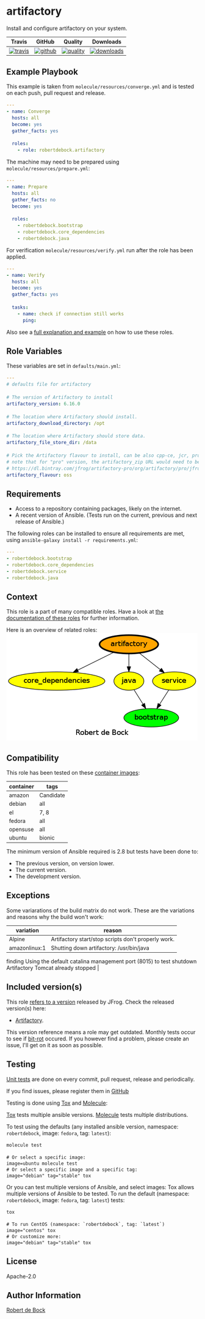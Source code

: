 # artifactory

Install and configure artifactory on your system.

|Travis|GitHub|Quality|Downloads|
|------|------|-------|---------|
|[![travis](https://travis-ci.com/robertdebock/ansible-role-artifactory.svg?branch=master)](https://travis-ci.com/robertdebock/ansible-role-artifactory)|[![github](https://github.com/robertdebock/ansible-role-artifactory/workflows/Ansible%20Molecule/badge.svg)](https://github.com/robertdebock/ansible-role-artifactory/actions)|[![quality](https://img.shields.io/ansible/quality/29550)](https://galaxy.ansible.com/robertdebock/artifactory)|[![downloads](https://img.shields.io/ansible/role/d/29550)](https://galaxy.ansible.com/robertdebock/artifactory)|

## Example Playbook

This example is taken from `molecule/resources/converge.yml` and is tested on each push, pull request and release.
```yaml
---
- name: Converge
  hosts: all
  become: yes
  gather_facts: yes

  roles:
    - role: robertdebock.artifactory
```

The machine may need to be prepared using `molecule/resources/prepare.yml`:
```yaml
---
- name: Prepare
  hosts: all
  gather_facts: no
  become: yes

  roles:
    - robertdebock.bootstrap
    - robertdebock.core_dependencies
    - robertdebock.java
```

For verification `molecule/resources/verify.yml` run after the role has been applied.
```yaml
---
- name: Verify
  hosts: all
  become: yes
  gather_facts: yes

  tasks:
    - name: check if connection still works
      ping:
```

Also see a [full explanation and example](https://robertdebock.nl/how-to-use-these-roles.html) on how to use these roles.

## Role Variables

These variables are set in `defaults/main.yml`:
```yaml
---
# defaults file for artifactory

# The version of Artifactory to install
artifactory_version: 6.16.0

# The location where Artifactory should install.
artifactory_download_directory: /opt

# The location where Artifactory should store data.
artifactory_file_store_dir: /data

# Pick the Artifactory flavour to install, can be also cpp-ce, jcr, pro.
# note that for "pro" version, the artifactory_zip URL would need to be overridden to e.g.:
# https://dl.bintray.com/jfrog/artifactory-pro/org/artifactory/pro/jfrog-artifactory-pro/{{ artifactory_version }}/jfrog-artifactory-pro-{{ artifactory_version }}.zip
artifactory_flavour: oss
```

## Requirements

- Access to a repository containing packages, likely on the internet.
- A recent version of Ansible. (Tests run on the current, previous and next release of Ansible.)

The following roles can be installed to ensure all requirements are met, using `ansible-galaxy install -r requirements.yml`:

```yaml
---
- robertdebock.bootstrap
- robertdebock.core_dependencies
- robertdebock.service
- robertdebock.java

```

## Context

This role is a part of many compatible roles. Have a look at [the documentation of these roles](https://robertdebock.nl/) for further information.

Here is an overview of related roles:
![dependencies](https://raw.githubusercontent.com/robertdebock/drawings/artifacts/artifactory.png "Dependency")

## Compatibility

This role has been tested on these [container images](https://hub.docker.com/):

|container|tags|
|---------|----|
|amazon|Candidate|
|debian|all|
|el|7, 8|
|fedora|all|
|opensuse|all|
|ubuntu|bionic|

The minimum version of Ansible required is 2.8 but tests have been done to:

- The previous version, on version lower.
- The current version.
- The development version.

## Exceptions

Some variarations of the build matrix do not work. These are the variations and reasons why the build won't work:

| variation                 | reason                 |
|---------------------------|------------------------|
| Alpine | Artifactory start/stop scripts don't properly work. |
| amazonlinux:1 | Shutting down artifactory: /usr/bin/java
finding
Using the default catalina management port (8015) to test shutdown
Artifactory Tomcat already stopped |

## Included version(s)

This role [refers to a version](https://github.com/robertdebock/ansible-role-artifactory/blob/master/defaults/main.yml) released by JFrog. Check the released version(s) here:
- [Artifactory](https://dl.bintray.com/jfrog/artifactory/).

This version reference means a role may get outdated. Monthly tests occur to see if [bit-rot](https://en.wikipedia.org/wiki/Software_rot) occured. If you however find a problem, please create an issue, I'll get on it as soon as possible.
## Testing

[Unit tests](https://travis-ci.com/robertdebock/ansible-role-artifactory) are done on every commit, pull request, release and periodically.

If you find issues, please register them in [GitHub](https://github.com/robertdebock/ansible-role-artifactory/issues)

Testing is done using [Tox](https://tox.readthedocs.io/en/latest/) and [Molecule](https://github.com/ansible/molecule):

[Tox](https://tox.readthedocs.io/en/latest/) tests multiple ansible versions.
[Molecule](https://github.com/ansible/molecule) tests multiple distributions.

To test using the defaults (any installed ansible version, namespace: `robertdebock`, image: `fedora`, tag: `latest`):

```
molecule test

# Or select a specific image:
image=ubuntu molecule test
# Or select a specific image and a specific tag:
image="debian" tag="stable" tox
```

Or you can test multiple versions of Ansible, and select images:
Tox allows multiple versions of Ansible to be tested. To run the default (namespace: `robertdebock`, image: `fedora`, tag: `latest`) tests:

```
tox

# To run CentOS (namespace: `robertdebock`, tag: `latest`)
image="centos" tox
# Or customize more:
image="debian" tag="stable" tox
```

## License

Apache-2.0


## Author Information

[Robert de Bock](https://robertdebock.nl/)

